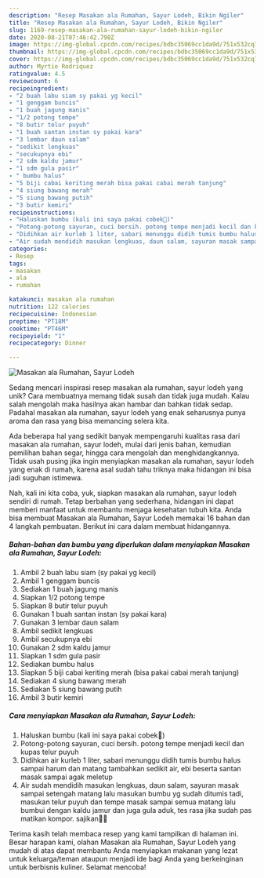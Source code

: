 ```yaml
---
description: "Resep Masakan ala Rumahan, Sayur Lodeh, Bikin Ngiler"
title: "Resep Masakan ala Rumahan, Sayur Lodeh, Bikin Ngiler"
slug: 1169-resep-masakan-ala-rumahan-sayur-lodeh-bikin-ngiler
date: 2020-08-21T07:46:42.798Z
image: https://img-global.cpcdn.com/recipes/bdbc35069cc1da9d/751x532cq70/masakan-ala-rumahan-sayur-lodeh-foto-resep-utama.jpg
thumbnail: https://img-global.cpcdn.com/recipes/bdbc35069cc1da9d/751x532cq70/masakan-ala-rumahan-sayur-lodeh-foto-resep-utama.jpg
cover: https://img-global.cpcdn.com/recipes/bdbc35069cc1da9d/751x532cq70/masakan-ala-rumahan-sayur-lodeh-foto-resep-utama.jpg
author: Myrtie Rodriquez
ratingvalue: 4.5
reviewcount: 6
recipeingredient:
- "2 buah labu siam sy pakai yg kecil"
- "1 genggam buncis"
- "1 buah jagung manis"
- "1/2 potong tempe"
- "8 butir telur puyuh"
- "1 buah santan instan sy pakai kara"
- "3 lembar daun salam"
- "sedikit lengkuas"
- "secukupnya ebi"
- "2 sdm kaldu jamur"
- "1 sdm gula pasir"
- " bumbu halus"
- "5 biji cabai keriting merah bisa pakai cabai merah tanjung"
- "4 siung bawang merah"
- "5 siung bawang putih"
- "3 butir kemiri"
recipeinstructions:
- "Haluskan bumbu (kali ini saya pakai cobek😬)"
- "Potong-potong sayuran, cuci bersih. potong tempe menjadi kecil dan kupas telur puyuh"
- "Didihkan air kurleb 1 liter, sabari menunggu didih tumis bumbu halus sampai harum dan matang tambahkan sedikit air, ebi beserta santan masak sampai agak meletup"
- "Air sudah mendidih masukan lengkuas, daun salam, sayuran masak sampai setengah matang lalu masukan bumbu yg sudah ditumis tadi, masukan telur puyuh dan tempe masak sampai semua matang lalu bumbui dengan kaldu jamur dan juga gula aduk, tes rasa jika sudah pas matikan kompor. sajikan🤗🤗"
categories:
- Resep
tags:
- masakan
- ala
- rumahan

katakunci: masakan ala rumahan 
nutrition: 122 calories
recipecuisine: Indonesian
preptime: "PT18M"
cooktime: "PT46M"
recipeyield: "1"
recipecategory: Dinner

---
```



![Masakan ala Rumahan, Sayur Lodeh](https://img-global.cpcdn.com/recipes/bdbc35069cc1da9d/751x532cq70/masakan-ala-rumahan-sayur-lodeh-foto-resep-utama.jpg)

Sedang mencari inspirasi resep masakan ala rumahan, sayur lodeh yang unik? Cara membuatnya memang tidak susah dan tidak juga mudah. Kalau salah mengolah maka hasilnya akan hambar dan bahkan tidak sedap. Padahal masakan ala rumahan, sayur lodeh yang enak seharusnya punya aroma dan rasa yang bisa memancing selera kita.

Ada beberapa hal yang sedikit banyak mempengaruhi kualitas rasa dari masakan ala rumahan, sayur lodeh, mulai dari jenis bahan, kemudian pemilihan bahan segar, hingga cara mengolah dan menghidangkannya. Tidak usah pusing jika ingin menyiapkan masakan ala rumahan, sayur lodeh yang enak di rumah, karena asal sudah tahu triknya maka hidangan ini bisa jadi suguhan istimewa.




Nah, kali ini kita coba, yuk, siapkan masakan ala rumahan, sayur lodeh sendiri di rumah. Tetap berbahan yang sederhana, hidangan ini dapat memberi manfaat untuk membantu menjaga kesehatan tubuh kita. Anda bisa membuat Masakan ala Rumahan, Sayur Lodeh memakai 16 bahan dan 4 langkah pembuatan. Berikut ini cara dalam membuat hidangannya.

<!--inarticleads1-->

##### Bahan-bahan dan bumbu yang diperlukan dalam menyiapkan Masakan ala Rumahan, Sayur Lodeh:

1. Ambil 2 buah labu siam (sy pakai yg kecil)
1. Ambil 1 genggam buncis
1. Sediakan 1 buah jagung manis
1. Siapkan 1/2 potong tempe
1. Siapkan 8 butir telur puyuh
1. Gunakan 1 buah santan instan (sy pakai kara)
1. Gunakan 3 lembar daun salam
1. Ambil sedikit lengkuas
1. Ambil secukupnya ebi
1. Gunakan 2 sdm kaldu jamur
1. Siapkan 1 sdm gula pasir
1. Sediakan  bumbu halus
1. Siapkan 5 biji cabai keriting merah (bisa pakai cabai merah tanjung)
1. Sediakan 4 siung bawang merah
1. Sediakan 5 siung bawang putih
1. Ambil 3 butir kemiri




<!--inarticleads2-->

##### Cara menyiapkan Masakan ala Rumahan, Sayur Lodeh:

1. Haluskan bumbu (kali ini saya pakai cobek😬)
1. Potong-potong sayuran, cuci bersih. potong tempe menjadi kecil dan kupas telur puyuh
1. Didihkan air kurleb 1 liter, sabari menunggu didih tumis bumbu halus sampai harum dan matang tambahkan sedikit air, ebi beserta santan masak sampai agak meletup
1. Air sudah mendidih masukan lengkuas, daun salam, sayuran masak sampai setengah matang lalu masukan bumbu yg sudah ditumis tadi, masukan telur puyuh dan tempe masak sampai semua matang lalu bumbui dengan kaldu jamur dan juga gula aduk, tes rasa jika sudah pas matikan kompor. sajikan🤗🤗




Terima kasih telah membaca resep yang kami tampilkan di halaman ini. Besar harapan kami, olahan Masakan ala Rumahan, Sayur Lodeh yang mudah di atas dapat membantu Anda menyiapkan makanan yang lezat untuk keluarga/teman ataupun menjadi ide bagi Anda yang berkeinginan untuk berbisnis kuliner. Selamat mencoba!
